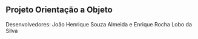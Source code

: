 ## Projeto Orientação a Objeto

Desenvolvedores: João Henrique Souza Almeida e Enrique Rocha Lobo da Silva
